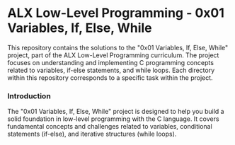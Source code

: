 <h1>ALX Low-Level Programming - 0x01 Variables, If, Else, While</h1>

This repository contains the solutions to the "0x01 Variables, If, Else, While" project, part of the ALX Low-Level Programming curriculum. The project focuses on understanding and implementing C programming concepts related to variables, if-else statements, and while loops. Each directory within this repository corresponds to a specific task within the project.

<h3>Introduction</h3>

The "0x01 Variables, If, Else, While" project is designed to help you build a solid foundation in low-level programming with the C language. It covers fundamental concepts and challenges related to variables, conditional statements (if-else), and iterative structures (while loops).
